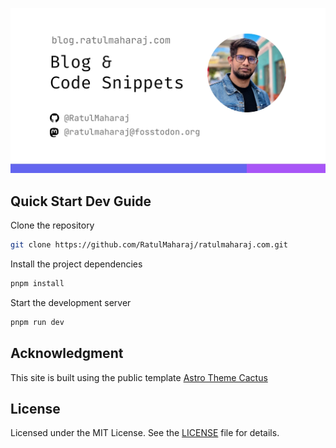 <p align="center">
  <img alt="Astro Theme Cactus logo" src="./public/images/og-image.webp" width="1200" />
</p>

## Quick Start Dev Guide

Clone the repository

```sh
git clone https://github.com/RatulMaharaj/ratulmaharaj.com.git
```

Install the project dependencies

```sh
pnpm install
```

Start the development server

```sh
pnpm run dev
```


## Acknowledgment

This site is built using the public template [Astro Theme Cactus](https://github.com/chrismwilliams/astro-theme-cactus.git)

## License

Licensed under the MIT License. See the [LICENSE](./LICENSE) file for details.
